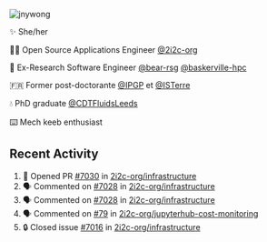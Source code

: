 ![jnywong](https://readme-typing-svg.demolab.com/?font=Intel+One+Mono&size=36&duration=3000&pause=1000&color=6bc46d&vCenter=true&width=170&lines=jnywong)

✨ She/her

👩‍💻 Open Source Applications Engineer [@2i2c-org](https://2i2c.org/)

🐻 Ex-Research Software Engineer [@bear-rsg](https://github.com/bear-rsg) [@baskerville-hpc](https://github.com/baskerville-hpc) 

🇫🇷 Former post-doctorante [@IPGP](https://github.com/IPGP) et [@ISTerre](https://www.isterre.fr/) 

💧 PhD graduate [@CDTFluidsLeeds](https://fluid-dynamics.leeds.ac.uk/) 

⌨️ Mech keeb enthusiast 

## Recent Activity 

<!--START_SECTION:activity-->
1. 💪 Opened PR [#7030](undefined) in [2i2c-org/infrastructure](https://github.com/2i2c-org/infrastructure)
2. 🗣 Commented on [#7028](https://github.com/2i2c-org/infrastructure/issues/7028#issuecomment-3451419513) in [2i2c-org/infrastructure](https://github.com/2i2c-org/infrastructure)
3. 🗣 Commented on [#7028](https://github.com/2i2c-org/infrastructure/issues/7028#issuecomment-3451412031) in [2i2c-org/infrastructure](https://github.com/2i2c-org/infrastructure)
4. 🗣 Commented on [#79](https://github.com/2i2c-org/jupyterhub-cost-monitoring/issues/79#issuecomment-3443501496) in [2i2c-org/jupyterhub-cost-monitoring](https://github.com/2i2c-org/jupyterhub-cost-monitoring)
5. 🔒 Closed issue [#7016](https://github.com/2i2c-org/infrastructure/issues/7016) in [2i2c-org/infrastructure](https://github.com/2i2c-org/infrastructure)
<!--END_SECTION:activity-->

